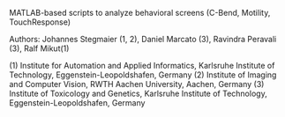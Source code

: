 MATLAB-based scripts to analyze behavioral screens (C-Bend, Motility, TouchResponse)

Authors:
Johannes Stegmaier (1, 2), Daniel Marcato (3), Ravindra Peravali (3), Ralf Mikut(1)

(1) Institute for Automation and Applied Informatics, Karlsruhe Institute of Technology, Eggenstein-Leopoldshafen, Germany
(2) Institute of Imaging and Computer Vision, RWTH Aachen University, Aachen, Germany
(3) Institute of Toxicology and Genetics, Karlsruhe Institute of Technology, Eggenstein-Leopoldshafen, Germany

